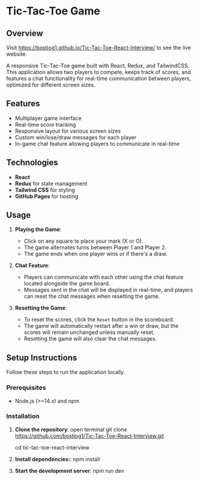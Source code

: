 # Tic-Tac-Toe Game

## Overview 
Visit https://bostiog1.github.io/Tic-Tac-Toe-React-Interview/ to see the live website.

A responsive Tic-Tac-Toe game built with React, Redux, and TailwindCSS. This application allows two players to compete, keeps track of scores, and features a chat functionality for real-time communication between players, optimized for different screen sizes.

## Features

- Multiplayer game interface
- Real-time score tracking
- Responsive layout for various screen sizes
- Custom win/lose/draw messages for each player
- In-game chat feature allowing players to communicate in real-time

## Technologies

- **React**
- **Redux** for state management
- **Tailwind CSS** for styling
- **GitHub Pages** for hosting

## Usage

1. **Playing the Game**:

   - Click on any square to place your mark (X or O).
   - The game alternates turns between Player 1 and Player 2.
   - The game ends when one player wins or if there's a draw.

2. **Chat Feature**:

   - Players can communicate with each other using the chat feature located alongside the game board.
   - Messages sent in the chat will be displayed in real-time, and players can reset the chat messages when resetting the game.

3. **Resetting the Game**:
   - To reset the scores, click the `Reset` button in the scoreboard.
   - The game will automatically restart after a win or draw, but the scores will remain unchanged unless manually reset.
   - Resetting the game will also clear the chat messages.

## Setup Instructions

Follow these steps to run the application locally.

### Prerequisites

- Node.js (>=14.x) and npm

### Installation

1. **Clone the repository**:
   open terminal
   git clone https://github.com/bostiog1/Tic-Tac-Toe-React-Interview.git

   cd tic-tac-toe-react-interview

2. **Install dependencies:**:
   npm install

3. **Start the development server**:
   npm run dev
